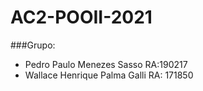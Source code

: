 # AC2-POOII-2021

###Grupo:
-  Pedro Paulo Menezes Sasso RA:190217
-  Wallace Henrique Palma Galli RA: 171850
